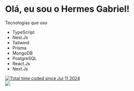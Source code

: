 # Olá, eu sou o Hermes Gabriel! #
 Tecnologias que uso 
- TypeScript
- Nest.Js
- Tailwind
- Prisma
- MongoDB
- PostgreSQL
- React.Js
- Next.Js

<div class="widget">
    <a href="https://wakatime.com/@c60a6f66-e546-40d9-a33c-d511fa2c386b"><img src="https://wakatime.com/badge/user/c60a6f66-e546-40d9-a33c-d511fa2c386b.svg" alt="Total time coded since Jul 11 2024" /></a>
</div>

<div class="widget">
 <img src="https://github-readme-stats.vercel.app/api/wakatime?username=hermes&api_domain=wakapi.dev&bg_color=1A202C&title_color=2F855A&icon_color=2F855A&text_color=ffffff&custom_title=Wakapi%20Week%20Stats&layout=compact">
<!--     <img src="https://github-readme-stats.vercel.app/api/top-langs/?username=hermesgsc&layout=compact" alt="Top Langs"> -->
</div>
